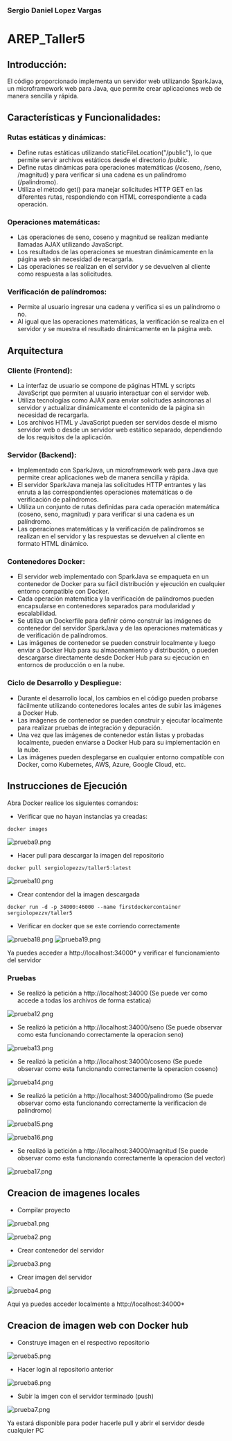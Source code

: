 ### Sergio Daniel Lopez Vargas
# AREP_Taller5

## Introducción:

El código proporcionado implementa un servidor web utilizando SparkJava, un microframework web para Java, que permite crear aplicaciones web de manera sencilla y rápida.

## Características y Funcionalidades:

### Rutas estáticas y dinámicas:
* Define rutas estáticas utilizando staticFileLocation("/public"), lo que permite servir 
archivos estáticos desde el directorio /public.
* Define rutas dinámicas para operaciones matemáticas (/coseno, /seno, /magnitud) y para 
verificar si una cadena es un palíndromo (/palindromo).
* Utiliza el método get() para manejar solicitudes HTTP GET en las diferentes rutas, 
respondiendo con HTML correspondiente a cada operación.

### Operaciones matemáticas:
* Las operaciones de seno, coseno y magnitud se realizan mediante llamadas AJAX utilizando 
JavaScript.
* Los resultados de las operaciones se muestran dinámicamente en la página web sin necesidad 
de recargarla.
* Las operaciones se realizan en el servidor y se devuelven al cliente como respuesta a 
las solicitudes.

### Verificación de palíndromos:
* Permite al usuario ingresar una cadena y verifica si es un palíndromo o no.
* Al igual que las operaciones matemáticas, la verificación se realiza en el servidor y 
se muestra el resultado dinámicamente en la página web.

## Arquitectura

### Cliente (Frontend):
* La interfaz de usuario se compone de páginas HTML y scripts JavaScript que permiten al usuario interactuar con el servidor web.
* Utiliza tecnologías como AJAX para enviar solicitudes asíncronas al servidor y actualizar dinámicamente el contenido de la página sin necesidad de recargarla.
* Los archivos HTML y JavaScript pueden ser servidos desde el mismo servidor web o desde un servidor web estático separado, dependiendo de los requisitos de la aplicación.

### Servidor (Backend):
* Implementado con SparkJava, un microframework web para Java que permite crear aplicaciones web de manera sencilla y rápida.
* El servidor SparkJava maneja las solicitudes HTTP entrantes y las enruta a las correspondientes operaciones matemáticas o de verificación de palíndromos.
* Utiliza un conjunto de rutas definidas para cada operación matemática (coseno, seno, magnitud) y para verificar si una cadena es un palíndromo.
* Las operaciones matemáticas y la verificación de palíndromos se realizan en el servidor y las respuestas se devuelven al cliente en formato HTML dinámico.

### Contenedores Docker:
* El servidor web implementado con SparkJava se empaqueta en un contenedor de Docker para su fácil distribución y ejecución en cualquier entorno compatible con Docker.
* Cada operación matemática y la verificación de palíndromos pueden encapsularse en contenedores separados para modularidad y escalabilidad.
* Se utiliza un Dockerfile para definir cómo construir las imágenes de contenedor del servidor SparkJava y de las operaciones matemáticas y de verificación de palíndromos.
* Las imágenes de contenedor se pueden construir localmente y luego enviar a Docker Hub para su almacenamiento y distribución, o pueden descargarse directamente desde Docker Hub para su ejecución en entornos de producción o en la nube.

### Ciclo de Desarrollo y Despliegue:
* Durante el desarrollo local, los cambios en el código pueden probarse fácilmente utilizando contenedores locales antes de subir las imágenes a Docker Hub.
* Las imágenes de contenedor se pueden construir y ejecutar localmente para realizar pruebas de integración y depuración.
* Una vez que las imágenes de contenedor están listas y probadas localmente, pueden enviarse a Docker Hub para su implementación en la nube.
* Las imágenes pueden desplegarse en cualquier entorno compatible con Docker, como Kubernetes, AWS, Azure, Google Cloud, etc.

## Instrucciones de Ejecución
Abra Docker realice los siguientes comandos:
* Verificar que no hayan instancias ya creadas:

```
docker images
```

![prueba9.png](src/main/resources/public/img/prueba9.png)

* Hacer pull para descargar la imagen del repositorio

```
docker pull sergiolopezzv/taller5:latest
```

![prueba10.png](src/main/resources/public/img/prueba10.png)

* Crear contendor del la imagen descargada

```
docker run -d -p 34000:46000 --name firstdockercontainer sergiolopezzv/taller5
```

* Verificar en docker que se este corriendo correctamente

![prueba18.png](src/main/resources/public/img/prueba18.png)
![prueba19.png](src/main/resources/public/img/prueba19.png)

Ya puedes acceder a http://localhost:34000* y verificar el funcionamiento del servidor

### Pruebas
* Se realizó la petición a http://localhost:34000 (Se puede ver como accede a todas los archivos de forma estatica)

![prueba12.png](src/main/resources/public/img/prueba12.png)

* Se realizó la petición a http://localhost:34000/seno (Se puede observar como esta funcionando correctamente la operacion seno)

![prueba13.png](src/main/resources/public/img/prueba13.png)

* Se realizó la petición a http://localhost:34000/coseno (Se puede observar como esta funcionando correctamente la operacion coseno)

![prueba14.png](src/main/resources/public/img/prueba14.png)

* Se realizó la petición a http://localhost:34000/palindromo (Se puede observar como esta funcionando correctamente la verificacion de palindromo)

![prueba15.png](src/main/resources/public/img/prueba15.png)

![prueba16.png](src/main/resources/public/img/prueba16.png)

* Se realizó la petición a http://localhost:34000/magnitud (Se puede observar como esta funcionando correctamente la operacion del vector)

![prueba17.png](src/main/resources/public/img/prueba17.png)

## Creacion de imagenes locales 
* Compilar proyecto

![prueba1.png](src/main/resources/public/img/prueba1.png)

![prueba2.png](src/main/resources/public/img/prueba2.png)

* Crear contenedor del servidor

![prueba3.png](src/main/resources/public/img/prueba3.png)

* Crear imagen del servidor

![prueba4.png](src/main/resources/public/img/prueba4.png)

Aqui ya puedes acceder localmente a http://localhost:34000*

## Creacion de imagen web con Docker hub

* Construye imagen en el respectivo repositorio

![prueba5.png](src/main/resources/public/img/prueba5.png)

* Hacer login al repositorio anterior

![prueba6.png](src/main/resources/public/img/prueba6.png)

* Subir la imgen con el servidor terminado (push)

![prueba7.png](src/main/resources/public/img/prueba7.png)

Ya estará disponible para poder hacerle pull y abrir el servidor desde cualquier PC

